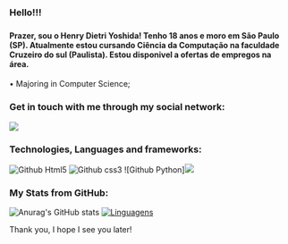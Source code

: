 ### Hello!!!
### 
#### Prazer, sou o Henry Dietri Yoshida! Tenho 18 anos e moro em São Paulo (SP). Atualmente estou cursando Ciência da Computação na faculdade Cruzeiro do sul (Paulista). Estou disponivel a ofertas de empregos na área.
 
• Majoring in Computer Science;


### Get in touch with me through my social network: 

<a href="https://www.linkedin.com/in/henry-yoshida-5875a9270/" alt= "LinkedIN" target= "_blank">
 <img src="https://img.shields.io/badge/-LinkedIn-0077B5?style=for-the-badge&logo=linkedin&logoColor=green&link=https://www.linkedin.com/in/henry-dietri-yoshida/">
</a>   

### Technologies, Languages and frameworks:
![Github Html5](https://img.shields.io/badge/HTML5-E34F26?style=for-the-badge&logo=html5&logoColor=blue)
![Github css3](https://img.shields.io/badge/CSS3-1572B6?style=for-the-badge&logo=css3&logoColor=green)
![Github Python]<img src="https://cdn.jsdelivr.net/gh/devicons/devicon/icons/python/python-original.svg"/>

### My Stats from GitHub:
![Anurag's GitHub stats](https://github-readme-stats.vercel.app/api?username=oJAPAdosCODIGOS&theme=tokyonight&show_icons=true)
[![Linguagens](https://github-readme-stats.vercel.app/api/top-langs/?username=oJAPAdosCODIGOS&theme=tokyonight&layout=compact)](https://github.com/PietroDS1/github-readme-stats)
<p align="center">

Thank you, I hope I see you later!
</p>

